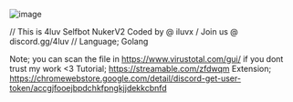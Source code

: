 ![image](https://github.com/user-attachments/assets/5f9423c7-6573-457c-a142-4e8dd9d1f40e)

// This is 4luv Selfbot NukerV2 Coded by @ iluvx / Join us @ discord.gg/4luv
// Language; Golang 


Note; you can scan the file in https://www.virustotal.com/gui/ if you dont trust my work <3
Tutorial; https://streamable.com/zfdwqm
Extension;  https://chromewebstore.google.com/detail/discord-get-user-token/accgjfooejbpdchkfpngkjjdekkcbnfd
